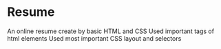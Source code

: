 # Resume
An online resume create by basic HTML and CSS
Used important tags of html elements
Used most important CSS layout and selectors


